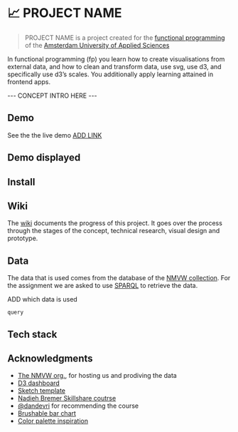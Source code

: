 # 📈 PROJECT NAME

> PROJECT NAME is a project created for the [functional programming](https://github.com/cmda-tt/course-19-20/tree/master/functional-programming) of the [Amsterdam University of Applied Sciences](https://www.hva.nl/)

In functional programming (fp) you learn how to create visualisations from external data, and how to clean and transform data, use svg, use d3, and specifically use d3’s scales. You additionally apply learning attained in frontend apps.

--- CONCEPT INTRO HERE ---

## Demo
See the the live demo [ADD LINK](-)

## Demo displayed

## Install

## Wiki
The [wiki](https://github.com/MartijnKeesmaat/functional-programming/wiki) documents the progress of this project. It goes over the process through the stages of the concept, technical research, visual design and prototype.

## Data
The data that is used comes from the database of the [NMVW collection](https://collectie.wereldculturen.nl/). For the assignment we are asked to use [SPARQL](https://www.w3.org/TR/rdf-sparql-query/) to retrieve the data. 

ADD which data is used

```
query
```


## Tech stack

## Acknowledgments
- [The NMVW org.](https://collectie.wereldculturen.nl/), for hosting us and prodiving the data
- [D3 dashboard](http://bl.ocks.org/NPashaP/96447623ef4d342ee09b)
- [Sketch template](https://www.ls.graphics/charts)
- [Nadieh Bremer Skillshare coutrse](https://www.skillshare.com/classes/Data-Visualization-Customizing-Charts-for-Beauty-Impact/84030568/projects)
- [@dandevri](https://github.com/dandevri) for recommending the course
- [Brushable bar chart](http://bl.ocks.org/nbremer/4c015860931fb6a13afc7bac51f40b43)
- [Color palette inspiration](https://colorhunt.co/palette/361)


